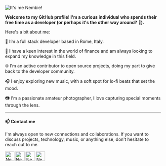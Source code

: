 
![It's me Nembie!](https://github.com/Nembie/nembie/assets/47114030/a7f3178b-1001-4cac-8493-53ec30510272)

**Welcome to my GitHub profile! I'm a curious individual who spends their free time as a developer (or perhaps it's the other way around? 🤔).**


Here's a bit about me:

🚀 I’m a full stack developer based in Rome, Italy.

💸 I have a keen interest in the world of finance and am always looking to expand my knowledge in this field.

🌐 I'm an active contributor to open source projects, doing my part to give back to the developer community.

🎧 I enjoy exploring new music, with a soft spot for lo-fi beats that set the mood.

📷 I'm a passionate amateur photographer, I love capturing special moments through the lens.

---------
#### 📫 Contact me

I'm always open to new connections and collaborations. If you want to discuss projects, technology, music, or anything else, don't hesitate to reach out to me.

[<img align="left" alt="Nembie | LinkedIn" height="30px" src="https://img.shields.io/badge/linkedin-%230077B5.svg?style=for-the-badge&logo=linkedin&logoColor=white" />][Linkedin]
[<img align="left" alt="Nembie | Twitter" height="30px" src="https://img.shields.io/badge/X(Twitter)-000000.svg?style=for-the-badge&logo=X&logoColor=white" />][Twitter]
[<img align="left" alt="Nembie | StackOverFlow" height="30px" src="https://img.shields.io/badge/-Stackoverflow-FE7A16?style=for-the-badge&logo=stack-overflow&logoColor=white" />][StackOverFlow]
[<img align="left" alt="Nembie | Gmail" height="30px" src="https://img.shields.io/badge/-Gmail-EA4335?style=for-the-badge&logo=gmail&logoColor=white" />][Gmail]


[Twitter]: https://twitter.com/n3mbie
[Linkedin]: www.linkedin.com/in/luca-pacitto
[StackOverFlow]: https://stackoverflow.com/users/9935392/luca-p
[Gmail]: mailto:lucapacitto.dev@gmail.com

